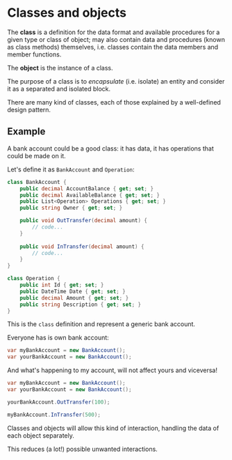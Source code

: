 # Classes and objects

The **class** is a definition for the data format and available procedures for a given type or class of object; may also contain data and procedures (known as class methods) themselves, i.e. classes contain the data members and member functions.

The **object** is the instance of a class.

The purpose of a class is to *encapsulate* (i.e. isolate) an entity and consider it as a separated and isolated block.

There are many kind of classes, each of those explained by a well-defined design pattern.

## Example

A bank account could be a good class: it has data, it has operations that could be made on it.

Let's define it as `BankAccount` and `Operation`:

```csharp
class BankAccount {
    public decimal AccountBalance { get; set; }
    public decimal AvailableBalance { get; set; }
    public List<Operation> Operations { get; set; }
    public string Owner { get; set; }

    public void OutTransfer(decimal amount) {
        // code...
    }
    
    public void InTransfer(decimal amount) {
        // code...
    }
}

class Operation {
    public int Id { get; set; }
    public DateTime Date { get; set; }
    public decimal Amount { get; set; }
    public string Description { get; set; }
}
```

This is the `class` definition and represent a generic bank account.

Everyone has is own bank account:

```csharp
var myBankAccount = new BankAccount();
var yourBankAccount = new BankAccount();
```

And what's happening to my account, will not affect yours and viceversa!

```csharp
var myBankAccount = new BankAccount();
var yourBankAccount = new BankAccount();

yourBankAccount.OutTransfer(100);

myBankAccount.InTransfer(500);
```

Classes and objects will allow this kind of interaction, handling the data of each object separately.

This reduces (a lot!) possible unwanted interactions.
